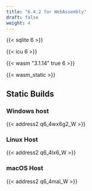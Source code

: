 ```yaml
---
title: "6.4.2 for WebAssembly"
draft: false
weight: 4
---
```


{{< sqlite 6 >}}

{{< icu 6 >}}

{{< wasm "3.1.14" true 6 >}}

{{< wasm_static >}}

## Static Builds

### Windows host

{{< address2 q6_4wx6g2_W >}}

### Linux Host

{{< address2 q6_4lx6_W >}}

### macOS Host

{{< address2 q6_4mal_W >}}
